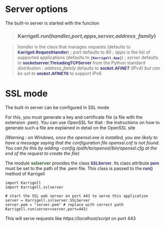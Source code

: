 # Server options #

The built-in server is started with the function

> ### Karrigell.run(_handler,port,apps,server,address`_`family_) ###

> _handler_ is the class that manages requests (defaults to <font color='#338' size='2'><b>Karrigell.RequestHandler</b></font>) ; _port_ defaults to 80 ; _apps_ is the list of supported applications (defaults to <font color='#338' size='2'><b><code>[Karrigell.App]</code></b></font>) ; _server_ defaults to <font color='#338' size='2'><b>socketserver.ThreadingTCPServer</b></font> from the Python standard distribution ; _address\_family_ defaults to <font color='#338' size='2'><b>socket.AF<code>_</code>INET</b></font> (IPv4) but can be set to <font color='#338' size='2'><b>socket.AF<code>_</code>INET6</b></font> to support IPv6


# SSL mode #

The built-in server can be configured in SSL mode

For this, you must generate a key and certificate file (a file with the extension .pem). You can use OpenSSL for that : the instructions on how to generate such a file are explained in detail on the OpenSSL site

_(Warning : on Windows, once the openssl.exe is installed, you are likely to have a message saying that the configuration file openssl.cnf is not found. You can fix this by adding -config /path/to/openssl/bin/openssl.cfg at the end of the request to create the file)_

The module <font color='#336633'><b>sslserver</b></font> provides the class <font color='#338' size='2'><b>SSLServer</b></font>. Its class attribute <font color='#338' size='2'><b>pem</b></font> must be set to the path of the .pem file. This class is passed to the <font color='#338' size='2'><b>run()</b></font> method of Karrigell

```
import Karrigell
import Karrigell.sslserver

# start the SSL web server on port 443 to serve this application
server = Karrigell.sslserver.SSLServer
server.pem = "server.pem" # replace with correct path
Karrigell.run(server=server,port=443)
```

This will serve requests like _https://localhost/script_ on port 443